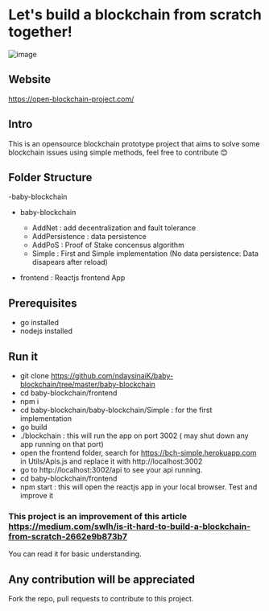 # Let's build a blockchain from scratch together!


![image](https://user-images.githubusercontent.com/74330893/152830124-38b35990-8839-474f-a5c8-eb4e0b687984.png)


## Website 

https://open-blockchain-project.com/ 

## Intro

This is an opensource blockchain prototype project that aims to solve some blockchain issues using simple methods, feel free to contribute 😊


## Folder Structure

-baby-blockchain

  - baby-blockchain
      - AddNet : add decentralization and fault tolerance 
      - AddPersistence : data persistence 
      - AddPoS : Proof of Stake concensus algorithm
      - Simple : First and Simple implementation (No data persistence: Data disapears after reload)

  - frontend : Reactjs frontend App

## Prerequisites

- go installed
- nodejs installed
 
## Run it

- git clone https://github.com/ndaysinaiK/baby-blockchain/tree/master/baby-blockchain
- cd baby-blockchain/frontend
- npm i
- cd baby-blockchain/baby-blockchain/Simple : for the first implementation
- go build
- ./blockchain : this will run the app on port 3002 ( may shut down any app running on that port)
- open the frontend folder, search for https://bch-simple.herokuapp.com in Utils/Apis.js and replace it with http://localhost:3002
- go to http://localhost:3002/api to see your api running.
- cd baby-blockchain/frontend 
- npm start : this will open the reactjs app in your local browser. Test and improve it


### This project is an improvement of this article https://medium.com/swlh/is-it-hard-to-build-a-blockchain-from-scratch-2662e9b873b7

You can read it for basic understanding.


## Any contribution will be appreciated

Fork the repo, pull requests to contribute to this project.












